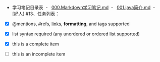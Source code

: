 - 学习笔记目录表
  -   [000.Markdown学习笔记.md](https://github.com/oqq5518/Liao-Zhou/blob/master/000.Markdown%E5%AD%A6%E4%B9%A0%E7%AC%94%E8%AE%B0.md)
  -   [001.java简介.md](https://github.com/oqq5518/Liao-Zhou/blob/master/001.java%E7%AE%80%E4%BB%8B.md)
  -   [好人]
#13、任务列表：
- [x] @mentions, #refs, [links](), **formatting**, and <del>tags</del> supported
- [x] list syntax required (any unordered or ordered list supported)
- [x] this is a complete item
- [ ] this is an incomplete item





